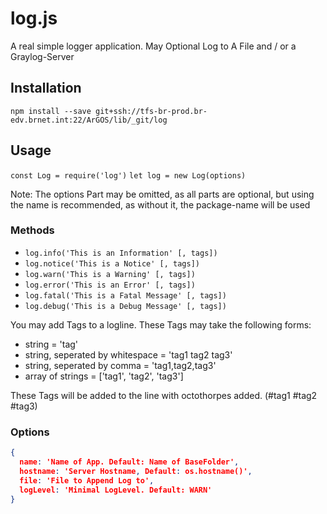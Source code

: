 # log.js

A real simple logger application.
May Optional Log to A File and / or a Graylog-Server

## Installation

`npm install --save git+ssh://tfs-br-prod.br-edv.brnet.int:22/ArGOS/lib/_git/log`

## Usage

`const Log = require('log')`
`let log = new Log(options)`

Note: The options Part may be omitted, as all parts are optional, but using the name is recommended, as without it, the package-name will be used

### Methods


* `log.info('This is an Information' [, tags])`
* `log.notice('This is a Notice' [, tags])`
* `log.warn('This is a Warning' [, tags])`
* `log.error('This is an Error' [, tags])`
* `log.fatal('This is a Fatal Message' [, tags])`
* `log.debug('This is a Debug Message' [, tags])`

You may add Tags to a logline. These Tags may take the following forms:

* string = 'tag'
* string, seperated by whitespace = 'tag1 tag2 tag3'
* string, seperated by comma = 'tag1,tag2,tag3'
* array of strings = ['tag1', 'tag2', 'tag3']

These Tags will be added to the line with octothorpes added.
(#tag1 #tag2 #tag3) 

### Options

```json
{
  name: 'Name of App. Default: Name of BaseFolder',
  hostname: 'Server Hostname, Default: os.hostname()',
  file: 'File to Append Log to',
  logLevel: 'Minimal LogLevel. Default: WARN'
}
```